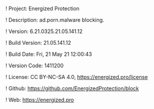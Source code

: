 ! Project: Energized Protection

! Description: ad.porn.malware blocking.

! Version: 6.21.0325.21.05.141.12

! Build Version: 21.05.141.12

! Build Date: Fri, 21 May 21 12:00:43

! Version Code: 1411200

! License: CC BY-NC-SA 4.0, https://energized.pro/license

! Github: https://github.com/EnergizedProtection/block

! Web: https://energized.pro
